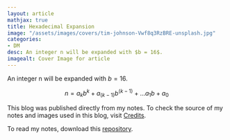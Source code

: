```yaml
---
layout: article
mathjax: true
title: Hexadecimal Expansion
image: "/assets/images/covers/tim-johnson-Vwf8q3RzBRE-unsplash.jpg"
categories:
- DM
desc: An integer n will be expanded with $b = 16$. 
imagealt: Cover Image for article
---
```


An integer n will be expanded with $b = 16$.
































































































































































































































































































































































































$$n = {a_k}{b^k} + {a_{(k-1)}}{b^{(k-1)}} + \dots {a_1}{b} + a_0$$

































































































































































































































































































































































































This blog was published directly from my notes.
To check the source of my notes and images used in this blog, visit <a href="/credits.html" target="_blank">Credits</a>.

To read my notes, download this <a href="https://github.com/bovem/CS" target="blank">repository</a>.
